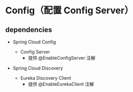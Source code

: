 # Config（配置 Config Server）
 
## dependencies

- Spring Cloud Config
    - Config Server
        - 提供 @EnableConfigServer 注解

- Spring Cloud Discovery
    - Eureka Discovery Client
        - 提供 @EnableEurekaClient 注解
